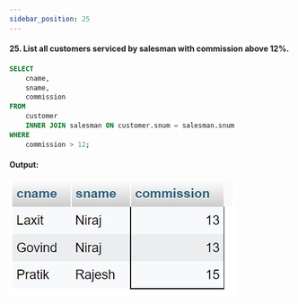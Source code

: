 ```yaml
---
sidebar_position: 25
---
```


#### 25. List all customers serviced by salesman with commission above 12%.

```sql
SELECT
    cname,
    sname,
    commission
FROM
    customer
    INNER JOIN salesman ON customer.snum = salesman.snum
WHERE
    commission > 12;
```

#### Output:

![d](outputs\25.jpg)
